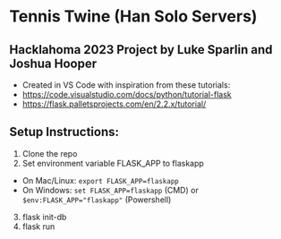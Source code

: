 # Tennis Twine (Han Solo Servers)

## Hacklahoma 2023 Project by Luke Sparlin and Joshua Hooper
- Created in VS Code with inspiration from these tutorials:
- https://code.visualstudio.com/docs/python/tutorial-flask
- https://flask.palletsprojects.com/en/2.2.x/tutorial/

## Setup Instructions:
1. Clone the repo
2. Set environment variable FLASK_APP to flaskapp
  - On Mac/Linux: `export FLASK_APP=flaskapp`
  - On Windows: `set FLASK_APP=flaskapp` (CMD) or `$env:FLASK_APP="flaskapp"` (Powershell)
3. flask init-db
4. flask run